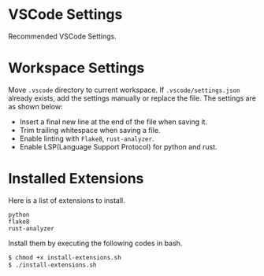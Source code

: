 # VSCode Settings
Recommended VSCode Settings.

# Workspace Settings
Move `.vscode` directory to current workspace. If `.vscode/settings.json` already exists, add the settings manually or replace the file.
The settings are as shown below:
- Insert a final new line at the end of the file when saving it.
- Trim trailing whitespace when saving a file.
- Enable linting with `Flake8`, `rust-analyzer`.
- Enable LSP(Language Support Protocol) for python and rust.

# Installed Extensions
Here is a list of extensions to install.
```
python
flake8
rust-analyzer
```
Install them by executing the following codes in bash.
```sh
$ chmod +x install-extensions.sh
$ ./install-extensions.sh
```
